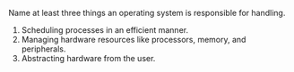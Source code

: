 Name at least three things an operating system is responsible for handling.
1. Scheduling processes in an efficient manner.
2. Managing hardware resources like processors, memory, and peripherals.
3. Abstracting hardware from the user.
